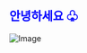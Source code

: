 <span style="color:#0000FF">안녕하세요 ♧</span>
--------

![Image](https://github.com/user-attachments/assets/9d50378f-436f-4931-a381-c45a65002c19)
